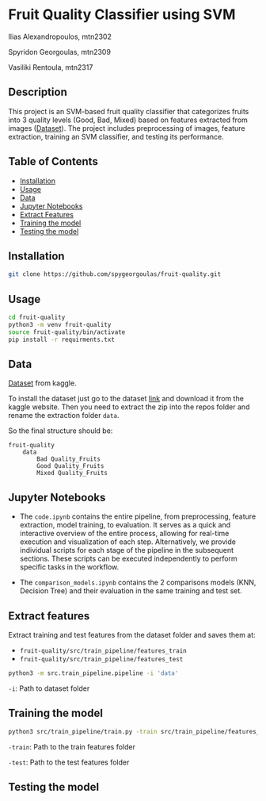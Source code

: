 # Fruit Quality Classifier using SVM
Ilias Alexandropoulos, mtn2302

Spyridon Georgoulas, mtn2309

Vasiliki Rentoula, mtn2317
## Description

This project is an SVM-based fruit quality classifier that categorizes fruits into 3 quality levels (Good, Bad, Mixed) based on features extracted from images ([Dataset](https://www.kaggle.com/datasets/shashwatwork/fruitnet-indian-fruits-dataset-with-quality/data)). The project includes preprocessing of images, feature extraction, training an SVM classifier, and testing its performance.

## Table of Contents

- [Installation](#installation)
- [Usage](#usage)
- [Data](#data)
- [Jupyter Notebooks](#jupyter_notebooks)
- [Extract Features]($extract-features)
- [Training the model](#training-the-model)
- [Testing the model](#testing-the-model)


## Installation

```bash
git clone https://github.com/spygeorgoulas/fruit-quality.git
```
## Usage
```bash
cd fruit-quality
python3 -m venv fruit-quality
source fruit-quality/bin/activate
pip install -r requirments.txt
```

## Data
[Dataset](https://www.kaggle.com/datasets/shashwatwork/fruitnet-indian-fruits-dataset-with-quality/data) from kaggle.

To install the dataset just go to the dataset [link](https://www.kaggle.com/datasets/shashwatwork/fruitnet-indian-fruits-dataset-with-quality/data) and download it from the kaggle website. Then you need to extract the zip into the repos folder and rename the extraction folder `data`. 

So the final structure should be: 

```
fruit-quality
    data
        Bad Quality_Fruits
        Good Quality_Fruits
        Mixed Quality_Fruits
```

## Jupyter Notebooks
- The `code.ipynb` contains the entire pipeline, from preprocessing, feature extraction, model training, to evaluation. It serves as a quick and interactive overview of the entire process, allowing for real-time execution and visualization of each step. Alternatively, we provide individual scripts for each stage of the pipeline in the subsequent sections. These scripts can be executed independently to perform specific tasks in the workflow.

- The `comparison_models.ipynb` contains the 2 comparisons models (KNN, Decision Tree) and their evaluation in the same training and test set. 

## Extract features
Extract training and test features from the dataset folder and saves them at:
- `fruit-quality/src/train_pipeline/features_train` 
- `fruit-quality/src/train_pipeline/features_test` 


```bash
python3 -m src.train_pipeline.pipeline -i 'data'
```
`-i`: Path to dataset folder


## Training the model
```bash
python3 src/train_pipeline/train.py -train src/train_pipeline/features_train/ -test src/train_pipeline/features_test/
```

`-train`: Path to the train features folder

`-test`: Path to the test features folder

## Testing the model

